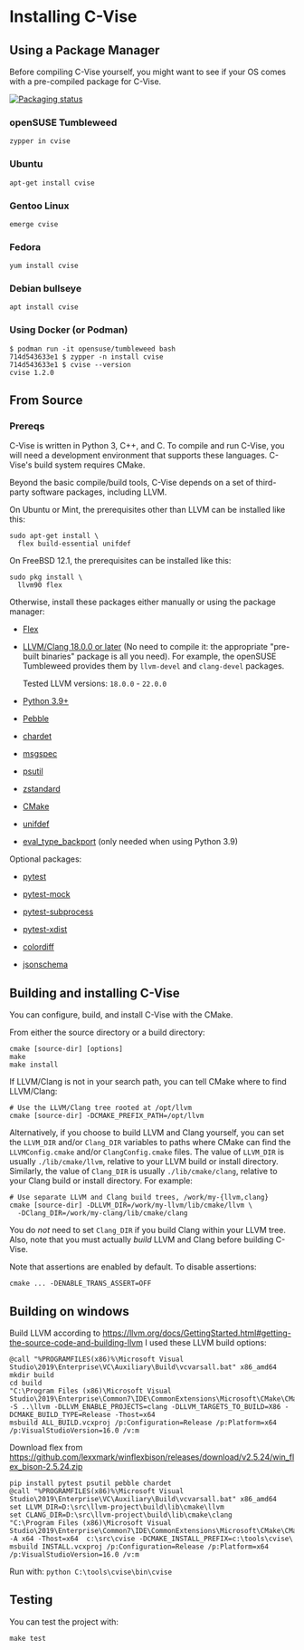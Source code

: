 # Installing C-Vise

## Using a Package Manager

Before compiling C-Vise yourself, you might want to see if your OS
comes with a pre-compiled package for C-Vise.

[![Packaging status](https://repology.org/badge/vertical-allrepos/cvise.svg)](https://repology.org/project/cvise/versions)

### openSUSE Tumbleweed

```shell
zypper in cvise
```

### Ubuntu

```shell
apt-get install cvise
```

### Gentoo Linux

```shell
emerge cvise
```

### Fedora
```shell
yum install cvise
```

### Debian bullseye
```shell
apt install cvise
```

### Using Docker (or Podman)

```shell
$ podman run -it opensuse/tumbleweed bash
714d543633e1 $ zypper -n install cvise
714d543633e1 $ cvise --version
cvise 1.2.0
```

## From Source

### Prereqs

C-Vise is written in Python 3, C++, and C.  To compile and run C-Vise,
you will need a development environment that supports these languages.
C-Vise's build system requires CMake.

Beyond the basic compile/build tools, C-Vise depends on a set of
third-party software packages, including LLVM.

On Ubuntu or Mint, the prerequisites other than LLVM can be installed
like this:

```
sudo apt-get install \
  flex build-essential unifdef
```

On FreeBSD 12.1, the prerequisites can be installed like this:

```
sudo pkg install \
  llvm90 flex
```

Otherwise, install these packages either manually or using the package
manager:

* [Flex](http://flex.sourceforge.net/)

* [LLVM/Clang 18.0.0 or later](http://llvm.org/releases/download.html)
  (No need to compile it: the appropriate "pre-built binaries" package is
  all you need).  For example, the openSUSE Tumbleweed provides them
  by `llvm-devel` and `clang-devel` packages.

  Tested LLVM versions: ``18.0.0`` - ``22.0.0``

* [Python 3.9+](https://www.python.org/downloads/)

* [Pebble](https://pypi.org/project/Pebble/)

* [chardet](https://pypi.org/project/chardet/)

* [msgspec](https://pypi.org/project/msgspec/)

* [psutil](https://pypi.org/project/psutil/)

* [zstandard](https://pypi.org/project/zstandard/)

* [CMake](https://cmake.org/)

* [unifdef](http://dotat.at/prog/unifdef/)

* [eval_type_backport](https://pypi.org/project/eval-type-backport/) (only needed when using Python 3.9)

Optional packages:

* [pytest](https://docs.pytest.org/en/latest/)

* [pytest-mock](https://pypi.org/project/pytest-mock/)

* [pytest-subprocess](https://pypi.org/project/pytest-subprocess/)

* [pytest-xdist](https://pypi.org/project/pytest-xdist/)

* [colordiff](https://www.colordiff.org/)

* [jsonschema](https://pypi.org/project/jsonschema/)

## Building and installing C-Vise

You can configure, build, and install C-Vise with the CMake.

From either the source directory or a build directory:

```
cmake [source-dir] [options]
make
make install
```

If LLVM/Clang is not in your search path, you can tell CMake where to
find LLVM/Clang:

```
# Use the LLVM/Clang tree rooted at /opt/llvm
cmake [source-dir] -DCMAKE_PREFIX_PATH=/opt/llvm
```

Alternatively, if you choose to build LLVM and Clang yourself, you can
set the `LLVM_DIR` and/or `Clang_DIR` variables to paths where CMake can
find the `LLVMConfig.cmake` and/or `ClangConfig.cmake` files.  The
value of `LLVM_DIR` is usually `./lib/cmake/llvm`, relative to your LLVM
build or install directory.  Similarly, the value of `Clang_DIR` is
usually `./lib/cmake/clang`, relative to your Clang build or install
directory.  For example:

```
# Use separate LLVM and Clang build trees, /work/my-{llvm,clang}
cmake [source-dir] -DLLVM_DIR=/work/my-llvm/lib/cmake/llvm \
  -DClang_DIR=/work/my-clang/lib/cmake/clang
```

You do *not* need to set `Clang_DIR` if you build Clang within your LLVM
tree.  Also, note that you must actually *build* LLVM and Clang before
building C-Vise.

Note that assertions are enabled by default. To disable assertions:

```
cmake ... -DENABLE_TRANS_ASSERT=OFF
```

## Building on windows

Build LLVM according to https://llvm.org/docs/GettingStarted.html#getting-the-source-code-and-building-llvm
I used these LLVM build options:
```
@call "%PROGRAMFILES(x86)%\Microsoft Visual Studio\2019\Enterprise\VC\Auxiliary\Build\vcvarsall.bat" x86_amd64
mkdir build
cd build
"C:\Program Files (x86)\Microsoft Visual Studio\2019\Enterprise\Common7\IDE\CommonExtensions\Microsoft\CMake\CMake\bin\cmake.exe" -S ..\llvm -DLLVM_ENABLE_PROJECTS=clang -DLLVM_TARGETS_TO_BUILD=X86 -DCMAKE_BUILD_TYPE=Release -Thost=x64
msbuild ALL_BUILD.vcxproj /p:Configuration=Release /p:Platform=x64 /p:VisualStudioVersion=16.0 /v:m
```

Download flex from https://github.com/lexxmark/winflexbison/releases/download/v2.5.24/win_flex_bison-2.5.24.zip

```
pip install pytest psutil pebble chardet
@call "%PROGRAMFILES(x86)%\Microsoft Visual Studio\2019\Enterprise\VC\Auxiliary\Build\vcvarsall.bat" x86_amd64
set LLVM_DIR=D:\src\llvm-project\build\lib\cmake\llvm
set CLANG_DIR=D:\src\llvm-project\build\lib\cmake\clang
"C:\Program Files (x86)\Microsoft Visual Studio\2019\Enterprise\Common7\IDE\CommonExtensions\Microsoft\CMake\CMake\bin\cmake.exe"  -A x64 -Thost=x64  c:\src\cvise -DCMAKE_INSTALL_PREFIX=c:\tools\cvise\
msbuild INSTALL.vcxproj /p:Configuration=Release /p:Platform=x64 /p:VisualStudioVersion=16.0 /v:m
```

Run with: `python C:\tools\cvise\bin\cvise`

## Testing

You can test the project with:

```
make test
```
